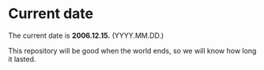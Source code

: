 # Current date

The current date is **2006.12.15.** (YYYY.MM.DD.)

This repository will be good when the world ends, so we will know how long it lasted.